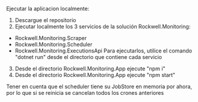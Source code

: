 Ejecutar la aplicacion localmente:

1. Descargue el repositorio
2. Ejecutar localmente los 3 servicios de la solución Rockwell.Monitoring:
 - Rockwell.Monitoring.Scraper
 - Rockwell.Monitoring.Scheduler
 - Rockwell.Monitoring.ExecutionsApi
Para ejecutarlos, utilice el comando "dotnet run" desde el directorio que contiene cada servicio
3. Desde el directorio Rockwell.Monitoring.App ejecute "npm i"
4. Desde el directorio Rockwell.Monitoring.App ejecute "npm start"

Tener en cuenta que el scheduler tiene su JobStore en memoria por ahora, por lo que si se reinicia se cancelan todos los crones anteriores

 